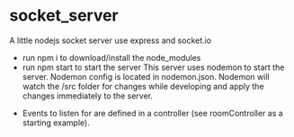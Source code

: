 # socket_server
A little nodejs socket server use express and socket.io

* run npm i to download/install the node_modules
* run npm start to start the server
This server uses nodemon to start the server. Nodemon config is located in nodemon.json.
Nodemon will watch the /src folder for changes while developing and apply the changes immediately to the server.

- Events to listen for are defined in a controller (see roomController as a starting example).
